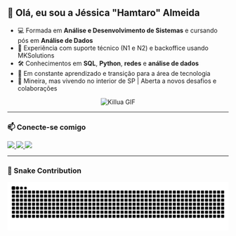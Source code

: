 ## 👋 Olá, eu sou a Jéssica "Hamtaro" Almeida

- 💻 Formada em **Análise e Desenvolvimento de Sistemas** e cursando pós em **Análise de Dados**
- 🔧 Experiência com suporte técnico (N1 e N2) e backoffice usando MKSolutions
- 🛠️ Conhecimentos em **SQL**, **Python**, **redes** e **análise de dados**
- 🚀 Em constante aprendizado e transição para a área de tecnologia
- 📍 Mineira, mas vivendo no interior de SP | Aberta a novos desafios e colaborações

<div align="center">
  <img src="https://media.tenor.com/9x68YExNacMAAAAC/killua-hunter-x-hunter.gif" width="250" alt="Killua GIF" />
</div>

---

### 📫 Conecte-se comigo

<div align="left">
  <a href="https://www.linkedin.com/in/jessialmeida/" target="_blank">
    <img src="https://img.shields.io/badge/-LinkedIn-%230077B5?style=for-the-badge&logo=linkedin&logoColor=white" />
  </a>
  <a href="https://instagram.com/jazz_almeida" target="_blank">
    <img src="https://img.shields.io/badge/-Instagram-%23E4405F?style=for-the-badge&logo=instagram&logoColor=white" />
  </a>
  <a href="mailto:almeida.jtec@gmail.com">
    <img src="https://img.shields.io/badge/-Gmail-%23333?style=for-the-badge&logo=gmail&logoColor=white" />
  </a>
</div>

---

### 🐍 Snake Contribution

<div align="center">
  <picture>
    <source media="(prefers-color-scheme: dark)" srcset="https://raw.githubusercontent.com/jazzalmeida/jazzalmeida/output/github-contribution-grid-snake-dark.svg" />
    <source media="(prefers-color-scheme: light)" srcset="https://raw.githubusercontent.com/jazzalmeida/jazzalmeida/output/github-contribution-grid-snake.svg" />
    <img alt="snake gif" src="https://raw.githubusercontent.com/jazzalmeida/jazzalmeida/output/github-contribution-grid-snake.svg" />
  </picture>
</div>
